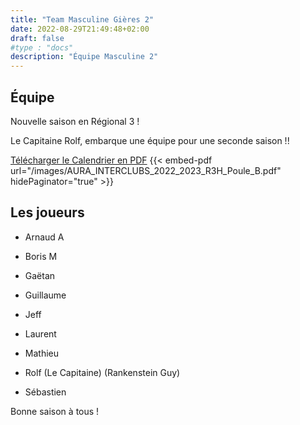 ```yaml
---
title: "Team Masculine Gières 2"
date: 2022-08-29T21:49:48+02:00
draft: false
#type : "docs"
description: "Équipe Masculine 2"
---
```


## Équipe

Nouvelle saison en Régional 3 !

Le Capitaine Rolf, embarque une équipe pour une seconde saison !!

[Télécharger le Calendrier en PDF](/images/AURA_INTERCLUBS_2022_2023_R3H_Poule_B.pdf)
{{< embed-pdf url="/images/AURA_INTERCLUBS_2022_2023_R3H_Poule_B.pdf" hidePaginator="true" >}}

## Les joueurs

- Arnaud A

- Boris M

- Gaëtan

- Guillaume

- Jeff

- Laurent

- Mathieu

- Rolf (Le Capitaine) (Rankenstein Guy)

- Sébastien

Bonne saison à tous !
